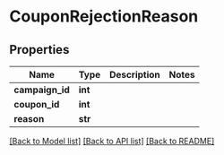 # CouponRejectionReason

## Properties
Name | Type | Description | Notes
------------ | ------------- | ------------- | -------------
**campaign_id** | **int** |  | 
**coupon_id** | **int** |  | 
**reason** | **str** |  | 

[[Back to Model list]](../README.md#documentation-for-models) [[Back to API list]](../README.md#documentation-for-api-endpoints) [[Back to README]](../README.md)


